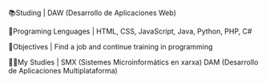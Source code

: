 📚Studing | DAW (Desarrollo de Aplicaciones Web)



🧠Programing Lenguages | HTML, CSS, JavaScript, Java, Python, PHP, C#



🎯Objectives | Find a job and continue training in programming



🐱‍🏍My Studies | SMX (Sistemes Microinformátics en xarxa)
DAM (Desarrollo de Aplicaciones Multiplataforma)



                
